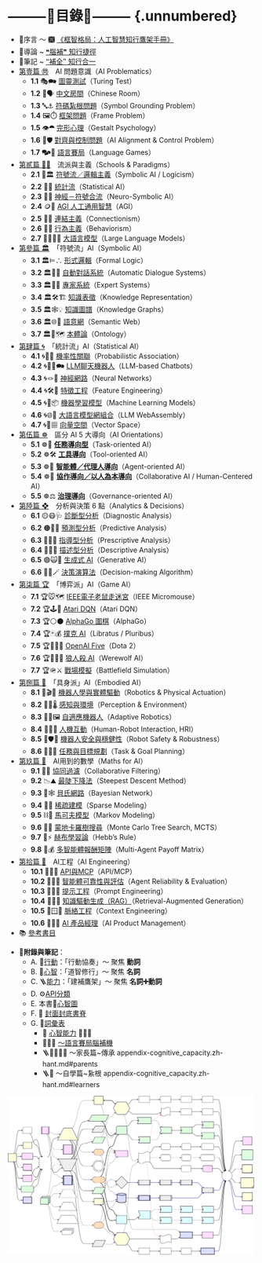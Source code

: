 # ⸻📖目錄📑⸻ {.unnumbered}
* 🤗序言 〜  🙩 [《框智格局：人工智慧知行鷹架手冊》](index.zh-hant.md)
* 💬導論 ~  [❝腦補❞ 知行捷徑](notes-mental_fill-in.zh-hant.md)
* 📑筆記 ~  [🙶補全🙷 知行合一](notes-constructive_fill-in.zh-hant)
* [第壹篇 ㉄](01----problematics.zh-hant.md)　AI 問題意識（AI Problematics）
	* **1.1** 🎭🗪 [圖靈測試](01-01-Turing_Test.zh-hant.md)（Turing Test）
	* **1.2** 🧱🗣️ [中文房間](01-02-Chinese_Room.zh-hant.md)（Chinese Room）
	* **1.3** 🔤⚓ [符碼紮根問題](01-03-Symbol_Grounding_Problem.zh-hant.md)（Symbol Grounding Problem）
	* **1.4** 🖼️⏱️ [框架問題](01-04-Frame_Problem.zh-hant.md)（Frame Problem）
	* **1.5** 👁️⯊ [完形心理](01-05-Gestalt_Psychology.zh-hant.md)（Gestalt Psychology）
	* **1.6** 🎯🛡️ [對齊與控制問題](01-06-Alignment_Control_Problem.zh-hant.md)（AI Alignment & Control Problem）
	* **1.7** 🗫🎲 [語言賽局](01-07-Language_Games.zh-hant.md)（Language Games）
* [第貳篇 🎏🏮](02----schools_paradigms.zh-hant.md)　流派與主義（Schools & Paradigms）
	* **2.1** 🎏🏛️ [符號流／邏輯主義](02-01-symbolic_ai.zh-hant.md)（Symbolic AI / Logicism）
	* **2.2** 🎏🌀 [統計流](02-02-statistical_ai.zh-hant.md)（Statistical AI）
	* **2.3** 🎏🧠 [神經－符號合流](02-03-neurosymbolic_ai.zh-hant.md)（Neuro-Symbolic AI）
	* **2.4** 🪙🫣 [AGI 人工通用智慧](02-04-agi.zh-hant.md)（AGI）
	* **2.5** 🏮🧬 [連結主義](02-05-connectionism.zh-hant.md)（Connectionism）
	* **2.6** 🏮💪 [行為主義](02-06-behaviorism.zh-hant.md)（Behaviorism）
	* **2.7** 😵‍💫🧞‍♀️ [大語言模型](02-07-large_language_models.zh-hant.md)（Large Language Models）
* [第參篇 🏛️](03----symbolic_ai.zh-hant.md)　「符號流」AI（Symbolic AI）
	* **3.1** 🏛️⊨∴ [形式邏輯](03-01-formal_logic.zh-hant.md)（Formal Logic）
	* **3.2** 🏛️🤖💬 [自動對話系統](03-02-automatic_dialogue_systems.zh-hant.md)（Automatic Dialogue Systems）
	* **3.3** 🏛️🎁🧠 [專家系統](03-03-expert_systems.zh-hant.md)（Expert Systems）
	* **3.4** 🏛️🛠️🏗️ [知識表徵](03-04-knowledge_representation.zh-hant.md)（Knowledge Representation）
	* **3.5** 🏛️🕸💡 [知識圖譜](03-05-knowledge_graph.zh-hant.md)（Knowledge Graphs）
	* **3.6** 🏛️🌐🔗 [語意網](03-06-semantic_web.zh-hant.md)（Semantic Web）
	* **3.7** 🏛️🌌🗺️ [本體論](03-07-ontology.zh-hant.md)（Ontology）
* [第肆篇 🌀](04----statistical_ai.zh-hant.md)　「統計流」AI（Statistical AI）
	* **4.1** 🌀🎲🌿 [機率性關聯](04-01-probabilistic_association.zh-hant.md)（Probabilistic Association）
	* **4.2** 🌀🧞‍♀️🗪 [LLM聊天機器人](04-02-llm_chatbots.zh-hant.md)（LLM-based Chatbots）
	* **4.3** 🌀🪢🧠 [神經網路](04-03-neural_networks.zh-hant.md)（Neural Networks）
	* **4.4** 🌀🛠️🤏 [特徵工程](04-04-feature_engineering.zh-hant.md)（Feature Engineering）
	* **4.5** 🌀🤖📦 [機器學習模型](04-05-machine_learning_models.zh-hant.md)（Machine Learning Models）
	* **4.6** 🌀🌐🔗 [大語言模型網組合](04-06-llm_webassembly.zh-hant.md)（LLM WebAssembly）
	* **4.7** 🌀🌌▦ [向量空間](04-07-vector_space.zh-hant.md)（Vector Space）
* [第伍篇 ☸](05----ai_orientations.zh-hant.md)　區分 AI 5 大導向（AI Orientations）
	* **5.1** ☸🎯 **[任務導向型](05-01-oriented_task.zh-hant.md)**（Task-oriented AI）
	* **5.2** ☸🛠 **[工具導向](05-02-oriented_tool.zh-hant.md)**（Tool-oriented AI）
	* **5.3** ☸🤖 **[智能體／代理人導向](05-03-oriented_agent.zh-hant.md)**（Agent-oriented AI）
	* **5.4** ☸🤝 **[協作導向／以人為本導向](05-04-oriented_collaborative.zh-hant.md)**（Collaborative AI / Human-Centered AI）
	* **5.5** ☸⚖️ **[治理導向](05-05-oriented_governance.zh-hant.md)**（Governance-oriented AI）
* [第陸篇 ❖](06----analytics_decisions.zh-hant.md)　分析與決策 6 點（Analytics & Decisions）
	* **6.1** 🟡😷🩺 [診斷型分析](06-01-analysis_diagnostic.zh-hant.md)（Diagnostic Analysis）
	* **6.2** 🟠🤠🔮 [預測型分析](06-02-analysis_predictive.zh-hant.md)（Predictive Analysis）
	* **6.3** 🔴🧐🧭 [指導型分析](06-03-analysis_prescriptive.zh-hant.md)（Prescriptive Analysis）
	* **6.4** 🔵🤓📘 [描述型分析](06-04-analysis_descriptive.zh-hant.md)（Descriptive Analysis）
	* **6.5** 🟣🙀🎨 [生成式 AI](06-05-analysis_generative.zh-hant.md)（Generative AI）
	* **6.6** 🔁😽🪄  [決策演算法](06-06-decision_making_algorithm.zh-hant.md)（Decision-making Algorithm）
* [第柒篇 🏆](07----game_ai.zh-hant.md)　「博弈派」AI（Game AI）
	* **7.1** 🏆🐭🗺️ [IEEE電子老鼠走迷宮](07-01-ieee_micromouse.zh-hant.md)（IEEE Micromouse）  
	* **7.2** 🏆🕹️👾 [Atari DQN](07-02-atari_dqn.zh-hant.md)（Atari DQN）  
	* **7.3** 🏆⚪⚫ [AlphaGo 圍棋](07-03-alphago.zh-hant.md)（AlphaGo）  
	* **7.4** 🏆🃏💰 [撲克 AI](07-04-poker_ai.zh-hant.md)（Libratus / Pluribus）  
	* **7.5** 🏆🧙‍♂🥷 [OpenAI Five](07-05-openai_five.zh-hant.md)（Dota 2）  
	* **7.6** 🏆🐺🧑‍🌾 [狼人殺 AI](07-06-werewolf_ai.zh-hant.md)（Werewolf AI）  
	* **7.7** 🏆🪖⚔️ [戰場模擬](07-07-battlefield_simulation.zh-hant.md)（Battlefield Simulation）
* [第捌篇 🦾](08----embodied_ai.zh-hant.md)　「具身派」AI（Embodied AI）
	* **8.1** 🦾🎬🔋 [機器人學與實體驅動](08-01-robotics_and_physical_actuation.zh-hant.md)（Robotics & Physical Actuation）
	* **8.2** 🦾📡🌡️ [感知與環境](08-02-perception_and_environment.zh-hant.md)（Perception & Environment）
	* **8.3** 🦾🔄🖼️ [自適應機器人](08-03-adaptive_robotics.zh-hant.md)（Adaptive Robotics）
	* **8.4** 🦾🤝💪 [人機互動](08-04-human_robot_interaction.zh-hant.md)（Human-Robot Interaction, HRI）
	* **8.5** 🦾🛡️🚨 [機器人安全與穩健性](08-05-robot_safety_and_robustness.zh-hant.md)（Robot Safety & Robustness）
	* **8.6** 🦾🧭🎯 [任務與目標規劃](08-06-robot_tasks_and_goals.zh-hant.md)（Task & Goal Planning）
* [第玖篇 📐](09----ai_math.zh-hant.md)　AI用到的數學（Maths for AI）
	* **9.1** 🤝🚿 [協同過濾](09-01-collaborative_filtering.zh-hant.md)（Collaborative Filtering）
	* **9.2** 📉⛰️ [最陡下降法](09-02-steepest_descent_method.zh-hant.md)（Steepest Descent Method）
	* **9.3** 🔮🕸️ [貝氏網路](09-03-bayesian_network.zh-hant.md)（Bayesian Network）
	* **9.4** 🧹🧩 [稀疏建模](09-04-sparse_modeling.zh-hant.md)（Sparse Modeling）
	* **9.5** ⛓️🔄 [馬可夫模型](09-05-markov_modeling.zh-hant.md)（Markov Modeling）
	* **9.6** 🌲🧭 [蒙地卡羅樹搜尋](09-06-monte_carlo_tree_search.zh-hant.md)（Monte Carlo Tree Search, MCTS）
	* **9.7** 🧠⚡ [赫布學習論](09-07-hebb_rule.zh-hant.md)（Hebb’s Rule）
	* **9.8** 🧮💰 [多智能體報酬矩陣](09-08-multi_agent_payoff_matrix.zh-hant.md)（Multi-Agent Payoff Matrix）
* [第拾篇 🌉](10----ai_engineering.zh-hant.md)　AI工程（AI Engineering）
	* **10.1** 🌉🔗🌐 [API與MCP](10-01-API_MCP.zh-hant.md)（API/MCP）
	* **10.2** 🌉🤖🚨 [智能體可靠性與評估](10-02-agent_reliability_evaluation.zh-hant.md)（Agent Reliability & Evaluation）
	* **10.3** 🌉❔📌 [提示工程](10-03-prompt_engineering.zh-hant.md)（Prompt Engineering）
	* **10.4** 🌉🔗📒 [知識驅動生成（RAG）](10-04-retrieval_augmented_generation.zh-hant.md)（Retrieval-Augmented Generation）
	* **10.5** 🌉🪟🧭 [脈絡工程](10-05-context_engineering.zh-hant.md)（Context Engineering） 
	* **10.6** 🎁🌱🚀 [AI 產品經理](10-06-AI_PM.zh-hant.md)（AI Product Management）
* 📚 [參考書目](references.zh-hant.qmd)
- **🔖附錄與筆記**：
	- A. 💪[行動](appendix-action.zh-hant.qmd)：「行動協奏」〜 聚焦 **動詞** 
	- B. 🧠[心智](appendix-brain.zh-hant.md)：「道智修行」〜 聚焦 **名詞** 
	* C. 🪜[能力](appendix-cognitive_capacity.zh-hant.md)：「建補鷹架」〜 聚焦 **名詞➕動詞** 
	* D. ⚙[API分類](appendix-MCP_API.zh-hant.md)
	* E. 本書🌌[心智圖](appendix-mindmap.zh-hant.qmd)
	* F. 📔 [封面封底書脊](cover_back.zh-hant.md)
	* G. 🔖[詞彙表](glossary.zh-hant.md)
		* 🧠 [心智能力](notes-constructive_fill-in.zh-hant.md) 🐸🐘🧘
		* 🧠🧞‍♀️ [〜語言賽局腦補機](notes-mental_fill-in.zh-hant.html)
		* 🪜👨‍👩‍👧‍👦 〜家長篇~傳承 appendix-cognitive_capacity.zh-hant.md#parents
		* 🪜🧘 〜自學篇~紥根 appendix-cognitive_capacity.zh-hant.md#learners



![](images/mind_map.svg)